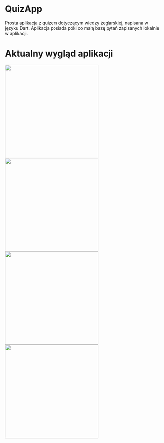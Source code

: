 # QuizApp
Prosta aplikacja z quizem dotyczącym wiedzy żeglarskiej, napisana w języku Dart.
Aplikacja posiada póki co małą bazę pytań zapisanych lokalnie w aplikacji.
# Aktualny wygląd aplikacji 
<img src="https://user-images.githubusercontent.com/128033227/230093924-76d0b192-9c27-4caf-9116-951efa42c27a.jpg" width="300" />
<img src="https://user-images.githubusercontent.com/128033227/230093996-4883f14d-858a-469e-a898-283fd23008f0.jpg" width="300" />
<img src="https://user-images.githubusercontent.com/128033227/230094008-34e11ec0-373b-42a4-806f-7302135c5648.jpg" width="300" />
<img src="https://user-images.githubusercontent.com/128033227/230094020-7f9c8ee7-b465-4a5c-a399-58cf1b9e896f.jpg" width="300" />

